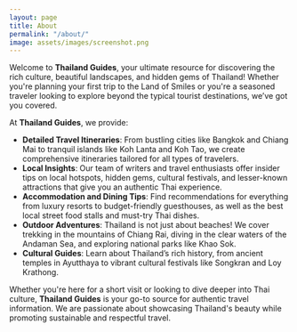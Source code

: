 ```yaml
---
layout: page
title: About
permalink: "/about/"
image: assets/images/screenshot.png
---
```


Welcome to **Thailand Guides**, your ultimate resource for discovering the rich culture, beautiful landscapes, and hidden gems of Thailand! Whether you're planning your first trip to the Land of Smiles or you're a seasoned traveler looking to explore beyond the typical tourist destinations, we’ve got you covered.

At **Thailand Guides**, we provide:
- **Detailed Travel Itineraries**: From bustling cities like Bangkok and Chiang Mai to tranquil islands like Koh Lanta and Koh Tao, we create comprehensive itineraries tailored for all types of travelers.
- **Local Insights**: Our team of writers and travel enthusiasts offer insider tips on local hotspots, hidden gems, cultural festivals, and lesser-known attractions that give you an authentic Thai experience.
- **Accommodation and Dining Tips**: Find recommendations for everything from luxury resorts to budget-friendly guesthouses, as well as the best local street food stalls and must-try Thai dishes.
- **Outdoor Adventures**: Thailand is not just about beaches! We cover trekking in the mountains of Chiang Rai, diving in the clear waters of the Andaman Sea, and exploring national parks like Khao Sok.
- **Cultural Guides**: Learn about Thailand’s rich history, from ancient temples in Ayutthaya to vibrant cultural festivals like Songkran and Loy Krathong.

Whether you're here for a short visit or looking to dive deeper into Thai culture, **Thailand Guides** is your go-to source for authentic travel information. We are passionate about showcasing Thailand's beauty while promoting sustainable and respectful travel.

